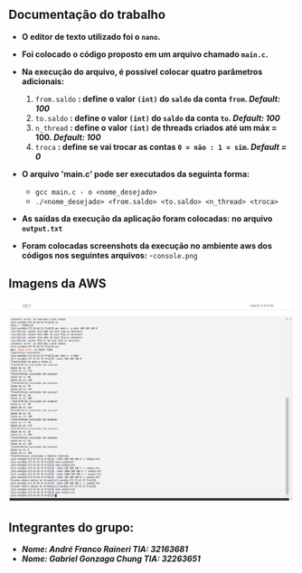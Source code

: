 ## Documentação do trabalho

- **O editor de texto utilizado foi o `nano`.**

- **Foi colocado o código proposto em um arquivo chamado `main.c`.**

- **Na execução do arquivo, é possível colocar quatro parâmetros adicionais:**
  1. `from.saldo` **: define o valor `(int)` do `saldo` da  conta `from`. *Default: 100***
  2.  `to.saldo` **: define o valor `(int)` do `saldo` da conta `to`. *Default: 100***
  3.  `n_thread` **: define o valor `(int)` de threads criados até um máx = 100. *Default: 100***
  4.  `troca` **: define se vai trocar as contas `0 = não : 1 = sim`. *Default = 0*** 

- **O arquivo 'main.c' pode ser executados da seguinta forma:** 
	- `gcc main.c - o <nome_desejado>`
	- `./<nome_desejado> <from.saldo> <to.saldo> <n_thread> <troca>`
- **As saídas da execução da aplicação foram colocadas: no arquivo `output.txt`**

- **Foram colocadas screenshots da execução no ambiente aws dos códigos nos seguintes arquivos:**
	-`console.png`

## Imagens da AWS 
![Console.png](./console.png "Foto do console da AWS")
## Integrantes do grupo:
- ***Nome: André Franco Raineri TIA: 32163681***
- ***Nome: Gabriel Gonzaga Chung TIA: 32263651***

